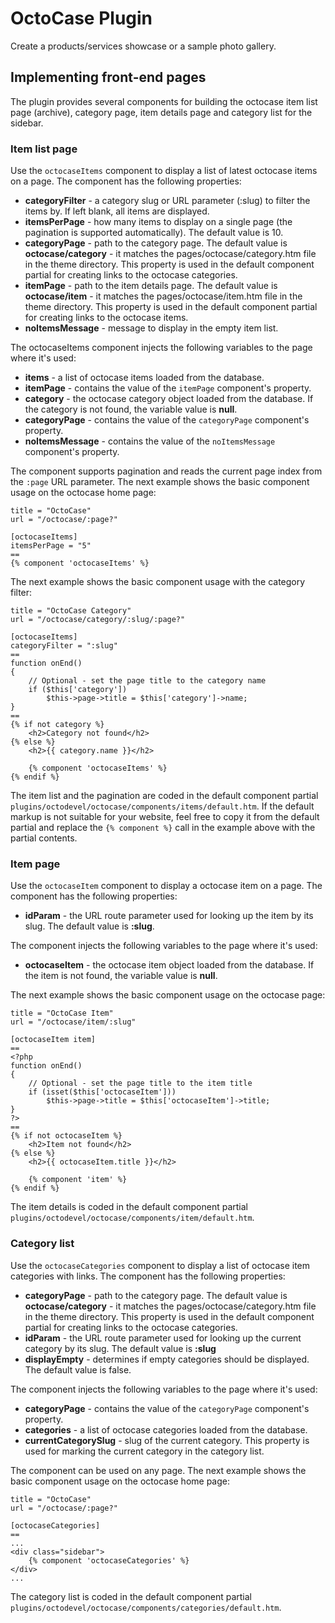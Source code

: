 # OctoCase Plugin

Create a products/services showcase or a sample photo gallery.

## Implementing front-end pages

The plugin provides several components for building the octocase item list page (archive), category page, item details page and category list for the sidebar.

### Item list page

Use the `octocaseItems` component to display a list of latest octocase items on a page. The component has the following properties:

* **categoryFilter** - a category slug or URL parameter (:slug) to filter the items by. If left blank, all items are displayed.
* **itemsPerPage** - how many items to display on a single page (the pagination is supported automatically). The default value is 10.
* **categoryPage** - path to the category page. The default value is **octocase/category** - it matches the pages/octocase/category.htm file in the theme directory. This property is used in the default component partial for creating links to the octocase categories.
* **itemPage** - path to the item details page. The default value is **octocase/item** - it matches the pages/octocase/item.htm file in the theme directory. This property is used in the default component partial for creating links to the octocase items.
* **noItemsMessage** - message to display in the empty item list.

The octocaseItems component injects the following variables to the page where it's used:

* **items** - a list of octocase items loaded from the database.
* **itemPage** - contains the value of the `itemPage` component's property.
* **category** - the octocase category object loaded from the database. If the category is not found, the variable value is **null**.
* **categoryPage** - contains the value of the `categoryPage` component's property.
* **noItemsMessage** - contains the value of the `noItemsMessage` component's property.

The component supports pagination and reads the current page index from the `:page` URL parameter. The next example shows the basic component usage on the octocase home page:

    title = "OctoCase"
    url = "/octocase/:page?"

    [octocaseItems]
    itemsPerPage = "5"
    ==
    {% component 'octocaseItems' %}

The next example shows the basic component usage with the category filter:

    title = "OctoCase Category"
    url = "/octocase/category/:slug/:page?"

    [octocaseItems]
    categoryFilter = ":slug"
    ==
    function onEnd()
    {
        // Optional - set the page title to the category name
        if ($this['category'])
            $this->page->title = $this['category']->name;
    }
    ==
    {% if not category %}
        <h2>Category not found</h2>
    {% else %}
        <h2>{{ category.name }}</h2>

        {% component 'octocaseItems' %}
    {% endif %}

The item list and the pagination are coded in the default component partial `plugins/octodevel/octocase/components/items/default.htm`. If the default markup is not suitable for your website, feel free to copy it from the default partial and replace the `{% component %}` call in the example above with the partial contents.

### Item page

Use the `octocaseItem` component to display a octocase item on a page. The component has the following properties:

* **idParam** - the URL route parameter used for looking up the item by its slug. The default value is **:slug**.

The component injects the following variables to the page where it's used:

* **octocaseItem** - the octocase item object loaded from the database. If the item is not found, the variable value is **null**.

The next example shows the basic component usage on the octocase page:

    title = "OctoCase Item"
    url = "/octocase/item/:slug"

    [octocaseItem item]
    ==
    <?php
    function onEnd()
    {
        // Optional - set the page title to the item title
        if (isset($this['octocaseItem']))
            $this->page->title = $this['octocaseItem']->title;
    }
    ?>
    ==
    {% if not octocaseItem %}
        <h2>Item not found</h2>
    {% else %}
        <h2>{{ octocaseItem.title }}</h2>

        {% component 'item' %}
    {% endif %}

The item details is coded in the default component partial `plugins/octodevel/octocase/components/item/default.htm`.

### Category list

Use the `octocaseCategories` component to display a list of octocase item categories with links. The component has the following properties:

* **categoryPage** - path to the category page. The default value is **octocase/category** - it matches the pages/octocase/category.htm file in the theme directory. This property is used in the default component partial for creating links to the octocase categories.
* **idParam** - the URL route parameter used for looking up the current category by its slug. The default  value is **:slug**
* **displayEmpty** - determines if empty categories should be displayed. The default value is false.

The component injects the following variables to the page where it's used:

* **categoryPage** - contains the value of the `categoryPage` component's property.
* **categories** - a list of octocase categories loaded from the database.
* **currentCategorySlug** - slug of the current category. This property is used for marking the current category in the category list.

The component can be used on any page. The next example shows the basic component usage on the octocase home page:

    title = "OctoCase"
    url = "/octocase/:page?"

    [octocaseCategories]
    ==
    ...
    <div class="sidebar">
        {% component 'octocaseCategories' %}
    </div>
    ...

The category list is coded in the default component partial `plugins/octodevel/octocase/components/categories/default.htm`.